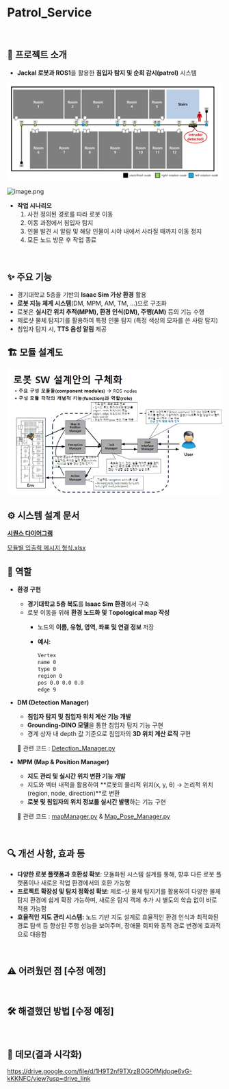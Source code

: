 # Patrol_Service

<br>

## 🫡 프로젝트 소개

- **Jackal 로봇과 ROS1**을 활용한 **침입자 탐지 및 순회 감시(patrol)** 시스템

![image.png](docs/overview.png)

![image.png](docs/IsaacSim_Env.png)

- **작업 시나리오**
    1. 사전 정의된 경로를 따라 로봇 이동
    2. 이동 과정에서 침입자 탐지
    3. 인물 발견 시 알람 및 해당 인물이 시야 내에서 사라질 때까지 이동 정지
    4. 모든 노드 방문 후 작업 종료

<br>

## ✨ 주요 기능

- 경기대학교 5층을 기반의 **Isaac Sim 가상 환경** 활용
- **로봇 지능 체계 시스템**(DM, MPM, AM, TM, …)으로 구조화
- 로봇은 **실시간 위치 추적(MPM), 환경 인식(DM), 주행(AM)** 등의 기능 수행
- 제로샷 물체 탐지기를 활용하여 특정 인물 탐지 (특정 색상의 모자를 쓴 사람 탐지)
- 침입자 탐지 시, **TTS 음성 알림** 제공

## **🏗️ 모듈 설계도**

![image.png](docs/document.png)

## ⚙️ 시스템 설계 문서

[**시퀀스 다이어그램**](https://www.notion.so/11e6cf9cb796800b888cd17a197be68b?pvs=21)

[모듈별 입출력 메시지 형식.xlsx](attachment:101dac3f-0c91-45eb-9e6a-bba872f22102:모듈별_입출력_메시지_형식.xlsx)

## 🔹 역할

- **환경 구현**
    - **경기대학교 5층 복도**를 **Isaac Sim 환경**에서 구축
    - 로봇 이동을 위해 **환경 노드화 및** T**opological map 작성**
        - 노드의 **이름, 유형, 영역, 좌표 및 연결 정보** 저장
        - **예시:**
            
            ```
            Vertex
            name 0
            type 0
            region 0
            pos 0.0 0.0 0.0
            edge 9
            ```
            
- **DM (Detection Manager)**
    - **침입자 탐지 및 침입자 위치 계산 기능 개발**
    - **Grounding-DINO 모델**을 통한 침입자 탐지 기능 구현
    - 경계 상자 내 depth 값 기준으로 침입자의 **3D 위치 계산 로직** 구현
    
    📂 관련 코드 :  [Detection_Manager.py](https://www.notion.so/Detection_Manager-py-19c6cf9cb79680de91e5d44e870bdf77?pvs=21)
    
- **MPM (Map & Position Manager)**
    - **지도 관리 및 실시간 위치 변환 기능 개발**
    - 지도와 벡터 내적을 활용하여 **로봇의 물리적 위치(x, y, θ) → 논리적 위치(region, node, direction)**로 변환
    - **로봇 및 침입자의 위치 정보를 실시간 발행**하는 기능 구현
    
    📂 관련 코드 : [mapManager.py](https://www.notion.so/mapManager-py-19c6cf9cb79680f0806fe6f9a09ed36d?pvs=21) & [Map_Pose_Manager.py](https://www.notion.so/Map_Pose_Manager-py-19c6cf9cb79680819f04d7216cb9dabb?pvs=21)
    
<br>

## 🔍 개선 사항, 효과 등

- **다양한 로봇 플랫폼과 호환성 확보**: 모듈화된 시스템 설계를 통해, 향후 다른 로봇 플랫폼이나 새로운 작업 환경에서의 호환 가능함
- **프로젝트 확장성 및 탐지 정확성 확보**: 제로-샷 물체 탐지기를 활용하여 다양한 물체 탐지 환경에 쉽게 확장 가능하며, 새로운 탐지 객체 추가 시 별도의 학습 없이 바로 적용 가능함
- **효율적인 지도 관리 시스템:** 노드 기반 지도 설계로 효율적인 환경 인식과 최적화된 경로 탐색 등 향상된 주행 성능을 보여주며, 장애물 회피와 동적 경로 변경에 효과적으로 대응함

<br>

## ⚠️ 어려웠던 점 [수정 예정]

<br>

## 🛠 해결했던 방법 [수정 예정]

<br>

## 🎥 데모(결과 시각화)

https://drive.google.com/file/d/1H9T2nf9TXrzBOGOfMjdpqe6vG-kKKNFC/view?usp=drive_link
